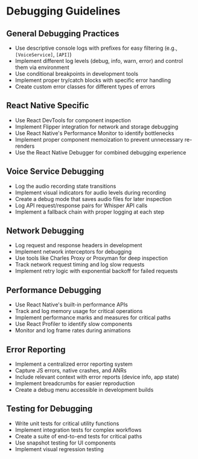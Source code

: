 # Debugging Guidelines

## General Debugging Practices
- Use descriptive console logs with prefixes for easy filtering (e.g., `[VoiceService]`, `[API]`)
- Implement different log levels (debug, info, warn, error) and control them via environment
- Use conditional breakpoints in development tools
- Implement proper try/catch blocks with specific error handling
- Create custom error classes for different types of errors

## React Native Specific
- Use React DevTools for component inspection
- Implement Flipper integration for network and storage debugging
- Use React Native's Performance Monitor to identify bottlenecks
- Implement proper component memoization to prevent unnecessary re-renders
- Use the React Native Debugger for combined debugging experience

## Voice Service Debugging
- Log the audio recording state transitions
- Implement visual indicators for audio levels during recording
- Create a debug mode that saves audio files for later inspection
- Log API request/response pairs for Whisper API calls
- Implement a fallback chain with proper logging at each step

## Network Debugging
- Log request and response headers in development
- Implement network interceptors for debugging
- Use tools like Charles Proxy or Proxyman for deep inspection
- Track network request timing and log slow requests
- Implement retry logic with exponential backoff for failed requests

## Performance Debugging
- Use React Native's built-in performance APIs
- Track and log memory usage for critical operations
- Implement performance marks and measures for critical paths
- Use React Profiler to identify slow components
- Monitor and log frame rates during animations

## Error Reporting
- Implement a centralized error reporting system
- Capture JS errors, native crashes, and ANRs
- Include relevant context with error reports (device info, app state)
- Implement breadcrumbs for easier reproduction
- Create a debug menu accessible in development builds

## Testing for Debugging
- Write unit tests for critical utility functions
- Implement integration tests for complex workflows
- Create a suite of end-to-end tests for critical paths
- Use snapshot testing for UI components
- Implement visual regression testing 